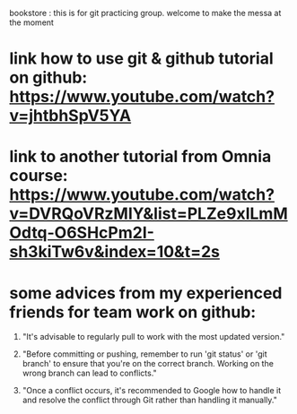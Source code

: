 
 bookstore : this is for git practicing group. welcome to make the messa at the moment

# link how to use git & github tutorial on github: https://www.youtube.com/watch?v=jhtbhSpV5YA
# link to another tutorial from Omnia course: https://www.youtube.com/watch?v=DVRQoVRzMIY&list=PLZe9xILmMOdtq-O6SHcPm2I-sh3kiTw6v&index=10&t=2s

# some advices from my experienced friends for team work on github:

1. "It's advisable to regularly pull to work with the most updated version."

2. "Before committing or pushing, remember to run 'git status' or 'git branch' to ensure that you're on the correct branch. Working on the wrong branch can lead to conflicts."

3. "Once a conflict occurs, it's recommended to Google how to handle it and resolve the conflict through Git rather than handling it manually."

